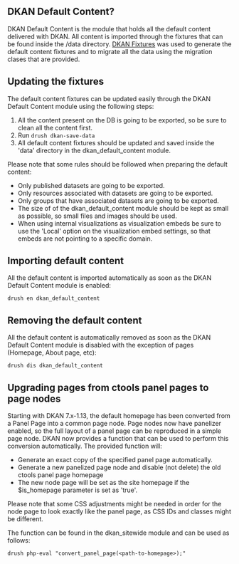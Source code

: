 ## DKAN Default Content?

DKAN Default Content is the module that holds all the default content delivered with DKAN. All content is
imported through the fixtures that can be found inside the /data directory. [DKAN Fixtures]() was used to generate
the default content fixtures and to migrate all the data using the migration clases that are provided.

## Updating the fixtures

The default content fixtures can be updated easily through the DKAN Default Content module using the following steps:

1. All the content present on the DB is going to be exported, so be sure to clean all the content first.
2. Run ```drush dkan-save-data```
3. All default content fixtures should be updated and saved inside the 'data' directory in the dkan_default_content module.

Please note that some rules should be followed when preparing the default content:

* Only published datasets are going to be exported.
* Only resources associated with datasets are going to be exported.
* Only groups that have associated datasets are going to be exported.
* The size of of the dkan_default_content module should be kept as small as possible, so small files and images should be used.
* When using internal visualizations as visualization embeds be sure to use the 'Local' option on the visualization embed settings, so that embeds are not pointing to a specific domain.

## Importing default content

All the default content is imported automatically as soon as the DKAN Default Content module is enabled:

```drush en dkan_default_content```

## Removing the default content

All the default content is automatically removed as soon as the DKAN Default Content module is disabled
with the exception of pages (Homepage, About page, etc):

```drush dis dkan_default_content```

## Upgrading pages from ctools panel pages to page nodes

Starting with DKAN 7.x-1.13, the default homepage has been converted from a Panel Page into a common page node. Page nodes now have panelizer enabled, so the full layout of a panel page can be reproduced in a simple page node. DKAN now provides a function that can be used to perform this conversion automatically. The provided function will:

- Generate an exact copy of the specified panel page automatically.
- Generate a new panelized page node and disable (not delete) the old ctools panel page homepage
- The new node page will be set as the site homepage if the $is_homepage parameter is set as 'true'.

Please note that some CSS adjustments might be needed in order for the node page to look exactly like the panel page, as CSS IDs and classes might be different.

The function can be found in the dkan_sitewide module and can be used as follows:

```drush php-eval "convert_panel_page(<path-to-homepage>);"```
